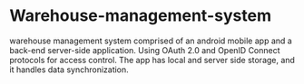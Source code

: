 # Warehouse-management-system
warehouse management system comprised of an android mobile app and a back-end server-side
application. Using OAuth 2.0 and OpenID Connect protocols for access control. The app has local and server side
storage, and it handles data synchronization.

